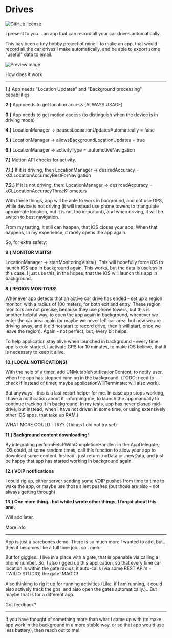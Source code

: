 
# Drives

[![GitHub license](https://img.shields.io/badge/license-MIT-lightgrey.svg?maxAge=2592000)](https://url.com)

 I present to you... an app that can record all your car drives automatically.

This has been a tiny hobby project of mine - to make an app, that would record all the car drives I make automatically, and be able to export some "useful" data to email.

  
![PreviewImage](https://raw.githubusercontent.com/GuntisTreulands/drives/main/example3.gif)

  

How does it work

---------------

  

**1.)** App needs "Location Updates" and "Background processing" capabilities

**2.)** App needs to get location access (ALWAYS USAGE)

**3.)** App needs to get motion access (to distinguish when the device is in driving mode)

 **4.)** LocationManager -> pausesLocaationUpdatesAutomatically = false

**5.)** LocationManager -> allowsBackgroundLocationUpdates = true

 **6.)** LocationManager -> activityType = .automotiveNavigation

 **7.)** Motion API checks for activity.

 **7.1.)** If it is driving, then LocationManager -> desiredAccuracy = kCLLocationAccuracyBestForNavigation

**7.2.)** If it is not driving, then: LocationManager -> desircedAccuracy = kCLLocationAccuracyThreeKilometers

With these things, app will be able to work in bacground, and not use GPS, while device is not driving (it will instead use phone towers to triangulate aproximate location, but it is not too important), and when driving, it will be switch to best navigation.

From my testing, it still can happen, that iOS closes your app. When that happens, In my experience, it rarely opens the app again.

  

So, for extra safety:

**8.) MONITOR VISITS!**

LocationManager -> startMonitoringVisits().  This will hopefully force iOS to launch iOS app in background again. This works, but the data is useless in this case. I just use this, in the hopes, that the iOS will launch this app in background.

 **9.) REGION MONITORS!**

Whenever app detects that an active car drive has ended - set up a region monitor, with a radius of 100 meters, for both exit and entry. These region monitors are not precise, because they use phone towers, but this is another helpful way, to open the app again in background, whenever we enter the car area again (or maybe we never left car area, but now we are driving away, and it did not start to record drive, then it will start, once we leave the region). Again - not perfect, but, every bit helps.

To help application stay alive when launched in background - every time app is cold started, I activate GPS for 10 minutes, to make iOS believe, that It is necessary to keep it alive.

**10.) LOCAL NOTIFICATIONS!**

With the help of a timer, add UNMutableNotificationContent, to notify user, when the app has stopped running in the background.  (TODO: need to check if instead of timer, maybe applicationWillTerminate: will also work).

But anyways - this is a last resort helper for me. In case app stops working, I have a notification about it, informing me, to launch the app manually to continue tracking it in background. In my tests, app has never closed mid-drive, but instead, when I have not driven in some time, or using extensively other iOS apps, that take up RAM.)

WHAT MORE COULD I TRY? (Things I did not try yet)

**11.) Background content downloading!**

By integrating performFetchWithCompletionHandler: in the AppDelegate, iOS could, at some random times, call this function to allow your app to download some content. Instead.. just return .noData or .newData, and just be happy that app has started working in background again.

**12.) VOIP notifications**

I could rig up, either server sending some VOIP pushes from time to time to wake the app, or maybe use those silent pushes (but those are also - not always getting through)

**13.) One more thing.. but while I wrote other things, I forgot about this one.**

Will add later.

  

  

  

More info

---------------

App is just a barebones demo. There is so much more I wanted to add, but.. then it becomes like a full time job.. so.. meh.


But for giggles.. I live in a place with a gate, that is openable via calling a phone number. So, I also rigged up this application, so that every time car location is within the gate radius, it auto-calls (via some REST API's + TWILIO STUDIO) the gate! MAGIC!

Also thinking to rig it up for running activities (Like, if I am running, it could also actively track the gps, and also open the gates automatically.).. But maybe that is for a different app.

  

Got feedback?

---------------

  

If you have thought of something more than what I came up with (to make app work in the background in a more stable way, or so that app would use less battery), then reach out to me!
